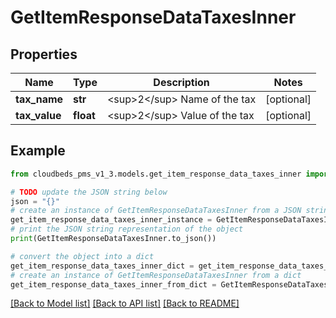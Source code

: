 # GetItemResponseDataTaxesInner


## Properties

Name | Type | Description | Notes
------------ | ------------- | ------------- | -------------
**tax_name** | **str** | &lt;sup&gt;2&lt;/sup&gt; Name of the tax | [optional] 
**tax_value** | **float** | &lt;sup&gt;2&lt;/sup&gt; Value of the tax | [optional] 

## Example

```python
from cloudbeds_pms_v1_3.models.get_item_response_data_taxes_inner import GetItemResponseDataTaxesInner

# TODO update the JSON string below
json = "{}"
# create an instance of GetItemResponseDataTaxesInner from a JSON string
get_item_response_data_taxes_inner_instance = GetItemResponseDataTaxesInner.from_json(json)
# print the JSON string representation of the object
print(GetItemResponseDataTaxesInner.to_json())

# convert the object into a dict
get_item_response_data_taxes_inner_dict = get_item_response_data_taxes_inner_instance.to_dict()
# create an instance of GetItemResponseDataTaxesInner from a dict
get_item_response_data_taxes_inner_from_dict = GetItemResponseDataTaxesInner.from_dict(get_item_response_data_taxes_inner_dict)
```
[[Back to Model list]](../README.md#documentation-for-models) [[Back to API list]](../README.md#documentation-for-api-endpoints) [[Back to README]](../README.md)


